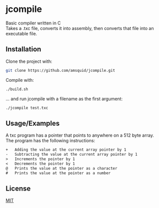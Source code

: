 
  # jcompile
  
Basic compiler written in C<br>
Takes a .txc file, converts it into assembly, then converts that file into an executable file.


  ## Installation
  
Clone the project with:<br>
```bash
git clone https://github.com/amsquid/jcompile.git
```
Compile with:<br>
```bash
./build.sh
```
... and run jcompile with a filename as the first argument:
```bash
./jcompile test.txc
```



  ## Usage/Examples
A txc program has a pointer that points to anywhere on a 512 byte array.<br>
The program has the following instructions:
```txt
+   Adding the value at the current array pointer by 1
-   Subtracting the value at the current array pointer by 1
>   Increments the pointer by 1
<   Decrements the pointer by 1
@   Prints the value at the pointer as a character
#   Prints the value at the pointer as a number
```


  ## License
  
  [MIT](https://choosealicense.com/licenses/mit/)
